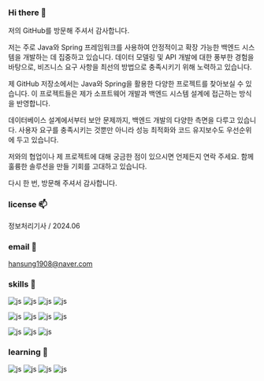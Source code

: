 ### Hi there 👋

저의 GitHub를 방문해 주셔서 감사합니다.

저는 주로 Java와 Spring 프레임워크를 사용하여 안정적이고 확장 가능한 백엔드 시스템을 개발하는 데 집중하고 있습니다. 데이터 모델링 및 API 개발에 대한 풍부한 경험을 바탕으로, 비즈니스 요구 사항을 최선의 방법으로 충족시키기 위해 노력하고 있습니다.

제 GitHub 저장소에서는 Java와 Spring을 활용한 다양한 프로젝트를 찾아보실 수 있습니다. 이 프로젝트들은 제가 소프트웨어 개발과 백엔드 시스템 설계에 접근하는 방식을 반영합니다.

데이터베이스 설계에서부터 보안 문제까지, 백엔드 개발의 다양한 측면을 다루고 있습니다. 사용자 요구를 충족시키는 것뿐만 아니라 성능 최적화와 코드 유지보수도 우선순위에 두고 있습니다.

저와의 협업이나 제 프로젝트에 대해 궁금한 점이 있으시면 언제든지 연락 주세요. 함께 훌륭한 솔루션을 만들 기회를 고대하고 있습니다.

다시 한 번, 방문해 주셔서 감사합니다.

### license 📫
정보처리기사 / 2024.06

### email 💬
hansung1908@naver.com

### skills 🔭
![js](https://img.shields.io/badge/Java-ED8B00?style=for-the-badge&logo=openjdk&logoColor=white)
![js](https://img.shields.io/badge/Python-3776AB?style=for-the-badge&logo=python&logoColor=white)
![js](https://img.shields.io/badge/Spring-6DB33F?style=for-the-badge&logo=spring&logoColor=white)
![js](https://img.shields.io/badge/Spring_Security-6DB33F?style=for-the-badge&logo=Spring-Security&logoColor=white)

![js](https://img.shields.io/badge/MySQL-005C84?style=for-the-badge&logo=mysql&logoColor=white)
![js](https://img.shields.io/badge/MongoDB-4EA94B?style=for-the-badge&logo=mongodb&logoColor=white)
![js](https://img.shields.io/badge/Amazon_AWS-FF9900?style=for-the-badge&logo=amazonaws&logoColor=white)
![js](https://img.shields.io/badge/docker-%230db7ed.svg?style=for-the-badge&logo=docker&logoColor=white)

![js](https://img.shields.io/badge/GIT-E44C30?style=for-the-badge&logo=git&logoColor=white)
![js](https://img.shields.io/badge/Windows-0078D6?style=for-the-badge&logo=windows&logoColor=white)
![js](https://img.shields.io/badge/Linux-FCC624?style=for-the-badge&logo=linux&logoColor=black)

### learning 🌱
![js](https://img.shields.io/badge/HTML5-E34F26?style=for-the-badge&logo=html5&logoColor=white)
![js](https://img.shields.io/badge/CSS-239120?&style=for-the-badge&logo=css3&logoColor=white)
![js](https://img.shields.io/badge/JavaScript-F7DF1E?style=for-the-badge&logo=JavaScript&logoColor=white)
![js](https://img.shields.io/badge/Bootstrap-563D7C?style=for-the-badge&logo=bootstrap&logoColor=white)

<!--
**hansung1908/hansung1908** is a ✨ _special_ ✨ repository because its `README.md` (this file) appears on your GitHub profile.

Here are some ideas to get you started:

- 🔭 I’m currently working on ...
- 🌱 I’m currently learning ...
- 👯 I’m looking to collaborate on ...
- 🤔 I’m looking for help with ...
- 💬 Ask me about ...
- 📫 How to reach me: ...
- 😄 Pronouns: ...
- ⚡ Fun fact: ...
-->
